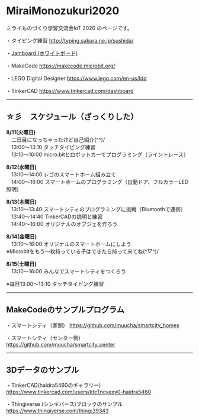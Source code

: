 # MiraiMonozukuri2020
ミライものづくり学習交流会IoT 2020 のページです。

・タイピング練習
 http://typing.sakura.ne.jp/sushida/

・[Jamboard (ホワイトボード)](https://jamboard.google.com/d/1jyDcFfQWpC7PTt6zrAg4JtMCOpiCWvaiwmTHu4tJ-ls/edit?usp=sharing)

・MakeCode
 https://makecode.microbit.org/

・LEGO Digital Designer
 https://www.lego.com/en-us/ldd

・TinkerCAD
 https://www.tinkercad.com/dashboard

---
## ☆彡　スケジュール（ざっくりした）

**8/11(火曜日)**  
　二日目になっちゃったけど自己紹介(^^)/  
　13:00～13:10 タッチタイピング練習  
　13:10～16:00 micro:bitとロボットカーでプログラミング（ライントレース）  

**8/12(水曜日)**  
　13:10～14:00 レゴのスマートホーム組み立て  
　14:00～16:00 スマートホームのプログラミング（自動ドア、フルカラーLED照明）  

**8/13(木曜日)**  
　13:10～13:40 スマートシティのプログラミングに挑戦（Bluetoothで連携）  
　13:40～14:40 TinkerCADの説明と練習  
　14:40～16:00 オリジナルのオブジェを作ろう  

**8/14(金曜日)**  
　13:10～16:00 オリジナルのスマートホームにしよう  
  ※Microbitをもう一枚持っている子はできたら持って来てね(^▽^)/

**8/15(土曜日)**  
　13:10～16:00 みんなでスマートシティをつくろう  

※毎日13:00～13:10 タッチタイピング練習

---
## MakeCodeのサンプルプログラム

・スマートシティ（家側）
https://github.com/muucha/smartcity_homes

・スマートシティ（センター側）
https://github.com/muucha/smartcity_center

---
## 3Dデータのサンプル

・TinkerCAD(haidra5460のギャラリー)
 https://www.tinkercad.com/users/ktcTncyexy0-haidra5460

・Thingiverse (シンギバース)ブロックのサンプル
 https://www.thingiverse.com/thing:39343
